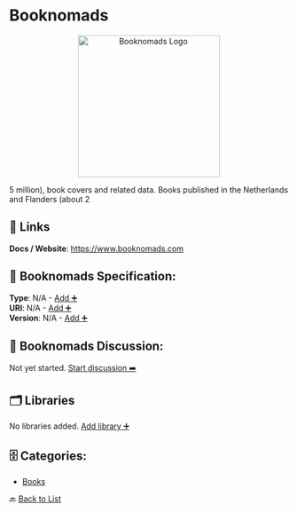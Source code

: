 # Booknomads
<p align="center">
    <img width="256" src="https://raw.githubusercontent.com/apis-list/apis-list/main/apis/booknomads/logo_256x256.png" alt="Booknomads Logo"/>
</p>
5 million), book covers and related data. Books published in the Netherlands and Flanders (about 2

##  🔗 Links
**Docs / Website**: https://www.booknomads.com

## 🧬 Booknomads Specification:
**Type**: N/A - [Add ➕](https://github.com/apis-list/apis-list/edit/main/apis.yaml#L2019)  
**URI**: N/A - [Add ➕](https://github.com/apis-list/apis-list/edit/main/apis.yaml#L2019)  
**Version**: N/A - [Add ➕](https://github.com/apis-list/apis-list/edit/main/apis.yaml#L2019)

## 💬 Booknomads Discussion:
Not yet started. [Start discussion ➡️](https://github.com/apis-list/apis-list/discussions/new)

## 🗂️ Libraries

No libraries added. [Add library ➕](https://github.com/apis-list/apis-list/edit/main/apis.yaml#L2019)    


## 🗄️ Categories:
- [Books](https://github.com/apis-list/apis-list#books-)

🔙  [Back to List](https://github.com/apis-list/apis-list)

